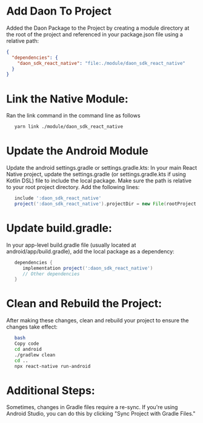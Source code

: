 # Add Daon To Project
Added the Daon Package to the Project by creating a module directory at the root 
of the project and referenced in your package.json file using a relative path:

```json
{
  "dependencies": {
    "daon_sdk_react_native": "file:./module/daon_sdk_react_native"
  }
}
```

# Link the Native Module:
Ran the link command in the command line as follows
```sh
   yarn link ./module/daon_sdk_react_native
```

# Update the Android Module
Update the android settings.gradle or settings.gradle.kts:
In your main React Native project, update the settings.gradle 
(or settings.gradle.kts if using Kotlin DSL) file to include the local package. 
Make sure the path is relative to your root project directory.
Add the following lines:

```groovy
   include ':daon_sdk_react_native'
   project(':daon_sdk_react_native').projectDir = new File(rootProject.projectDir, '../module/daon_sdk_react_native/android')
```

# Update build.gradle:
In your app-level build.gradle file (usually located at android/app/build.gradle), add the local package as a dependency:

```groovy
   dependencies {
      implementation project(':daon_sdk_react_native')
      // Other dependencies
   }
```
# Clean and Rebuild the Project:
After making these changes, clean and rebuild your project to ensure the changes take effect:

```sh
   bash
   Copy code
   cd android
   ./gradlew clean
   cd ..
   npx react-native run-android
```

# Additional Steps:
Sometimes, changes in Gradle files require a re-sync. If you're using Android Studio, you can do this by clicking "Sync Project with Gradle Files."

